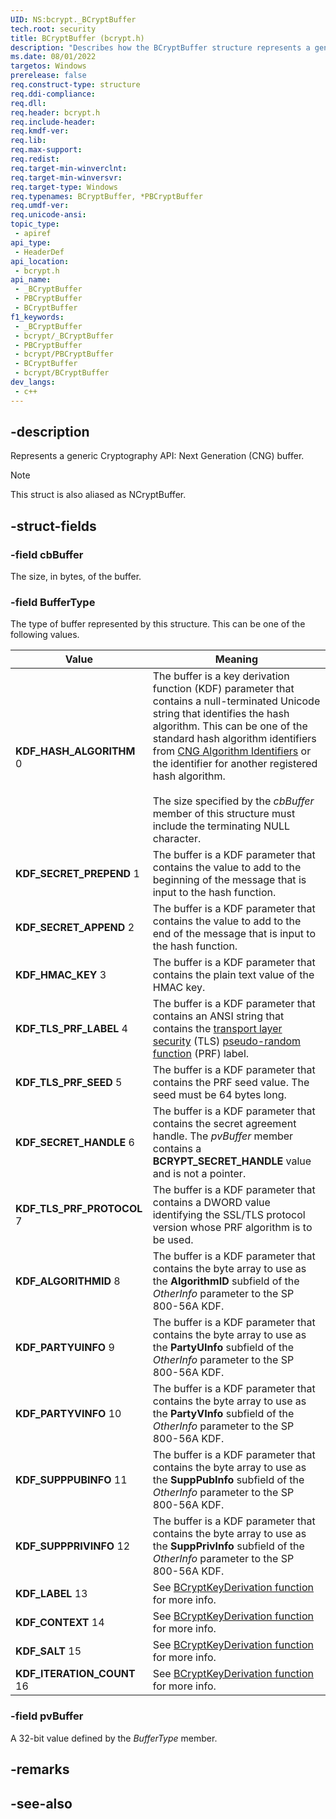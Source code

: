 ```yaml
---
UID: NS:bcrypt._BCryptBuffer
tech.root: security
title: BCryptBuffer (bcrypt.h)
description: "Describes how the BCryptBuffer structure represents a generic Cryptography API: Next Generation (CNG) buffer."
ms.date: 08/01/2022
targetos: Windows
prerelease: false
req.construct-type: structure
req.ddi-compliance: 
req.dll: 
req.header: bcrypt.h
req.include-header: 
req.kmdf-ver: 
req.lib: 
req.max-support: 
req.redist: 
req.target-min-winverclnt: 
req.target-min-winversvr: 
req.target-type: Windows
req.typenames: BCryptBuffer, *PBCryptBuffer
req.umdf-ver: 
req.unicode-ansi: 
topic_type:
 - apiref
api_type:
 - HeaderDef
api_location:
 - bcrypt.h
api_name:
 - _BCryptBuffer
 - PBCryptBuffer
 - BCryptBuffer
f1_keywords:
 - _BCryptBuffer
 - bcrypt/_BCryptBuffer
 - PBCryptBuffer
 - bcrypt/PBCryptBuffer
 - BCryptBuffer
 - bcrypt/BCryptBuffer
dev_langs:
 - c++
---
```


## -description

Represents a generic Cryptography API: Next Generation (CNG) buffer.

> [!NOTE]
> This struct is also aliased as NCryptBuffer.

## -struct-fields

### -field cbBuffer

The size, in bytes, of the buffer.

### -field BufferType

The type of buffer represented by this structure. This can be one of the following values.

| Value | Meaning |
| ----- | ------- |
| **KDF_HASH_ALGORITHM** 0 | The buffer is a key derivation function (KDF) parameter that contains a null-terminated Unicode string that identifies the hash algorithm. This can be one of the standard hash algorithm identifiers from [CNG Algorithm Identifiers](/windows/win32/seccng/cng-algorithm-identifiers) or the identifier for another registered hash algorithm.<br/><br/>The size specified by the *cbBuffer* member of this structure must include the terminating NULL character. |
| **KDF_SECRET_PREPEND** 1 | The buffer is a KDF parameter that contains the value to add to the beginning of the message that is input to the hash function. |
| **KDF_SECRET_APPEND** 2 | The buffer is a KDF parameter that contains the value to add to the end of the message that is input to the hash function. |
| **KDF_HMAC_KEY** 3 | The buffer is a KDF parameter that contains the plain text value of the HMAC key. |
| **KDF_TLS_PRF_LABEL** 4 | The buffer is a KDF parameter that contains an ANSI string that contains the [transport layer security](/windows/win32/secgloss/t-gly) (TLS) [pseudo-random function](/windows/win32/secgloss/p-gly) (PRF) label. |
| **KDF_TLS_PRF_SEED** 5 | The buffer is a KDF parameter that contains the PRF seed value. The seed must be 64 bytes long. |
| **KDF_SECRET_HANDLE** 6 | The buffer is a KDF parameter that contains the secret agreement handle. The *pvBuffer* member contains a **BCRYPT_SECRET_HANDLE** value and is not a pointer. |
| **KDF_TLS_PRF_PROTOCOL** 7 | The buffer is a KDF parameter that contains a DWORD value identifying the SSL/TLS protocol version whose PRF algorithm is to be used. |
| **KDF_ALGORITHMID** 8 | The buffer is a KDF parameter that contains the byte array to use as the **AlgorithmID** subfield of the *OtherInfo* parameter to the SP 800-56A KDF. |
| **KDF_PARTYUINFO** 9 | The buffer is a KDF parameter that contains the byte array to use as the **PartyUInfo** subfield of the *OtherInfo* parameter to the SP 800-56A KDF. |
| **KDF_PARTYVINFO** 10 | The buffer is a KDF parameter that contains the byte array to use as the **PartyVInfo** subfield of the *OtherInfo* parameter to the SP 800-56A KDF. |
| **KDF_SUPPPUBINFO** 11 | The buffer is a KDF parameter that contains the byte array to use as the **SuppPubInfo** subfield of the *OtherInfo* parameter to the SP 800-56A KDF. |
| **KDF_SUPPPRIVINFO** 12 | The buffer is a KDF parameter that contains the byte array to use as the **SuppPrivInfo** subfield of the *OtherInfo* parameter to the SP 800-56A KDF. |
| **KDF_LABEL** 13 | See [BCryptKeyDerivation function](nf-bcrypt-bcryptkeyderivation.md) for more info. |
| **KDF_CONTEXT** 14 | See [BCryptKeyDerivation function](nf-bcrypt-bcryptkeyderivation.md) for more info. |
| **KDF_SALT** 15 | See [BCryptKeyDerivation function](nf-bcrypt-bcryptkeyderivation.md) for more info. |
| **KDF_ITERATION_COUNT** 16 | See [BCryptKeyDerivation function](nf-bcrypt-bcryptkeyderivation.md) for more info. |

### -field pvBuffer

A 32-bit value defined by the *BufferType* member.

## -remarks

## -see-also
